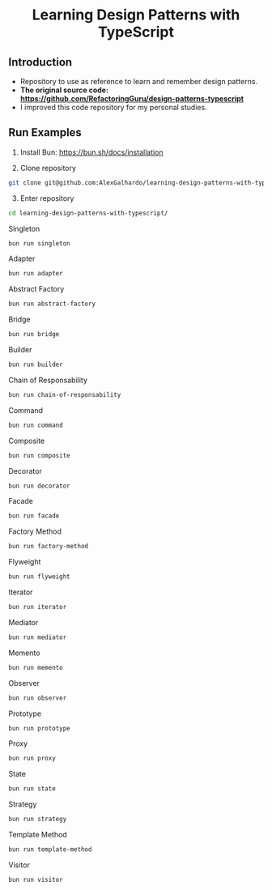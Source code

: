 <div align="center">
    <h1 align="center">Learning Design Patterns with TypeScript</h1>
</div>

## Introduction

- Repository to use as reference to learn and remember design patterns.
- **The original source code: <https://github.com/RefactoringGuru/design-patterns-typescript>**
- I improved this code repository for my personal studies.

## Run Examples

1. Install Bun: <https://bun.sh/docs/installation>

2. Clone repository
```bash
git clone git@github.com:AlexGalhardo/learning-design-patterns-with-typescript.git
```

3. Enter repository
```bash
cd learning-design-patterns-with-typescript/
```

Singleton
```bash
bun run singleton
```

Adapter
```bash
bun run adapter
```

Abstract Factory
```bash
bun run abstract-factory
```

Bridge
```bash
bun run bridge
```

Builder
```bash
bun run builder
```

Chain of Responsability
```bash
bun run chain-of-responsability
```

Command
```bash
bun run command
```

Composite
```bash
bun run composite
```

Decorator
```bash
bun run decorator
```

Facade
```bash
bun run facade
```

Factory Method
```bash
bun run factory-method
```

Flyweight
```bash
bun run flyweight
```

Iterator
```bash
bun run iterator
```

Mediator
```bash
bun run mediator
```

Memento
```bash
bun run memento
```

Observer
```bash
bun run observer
```

Prototype
```bash
bun run prototype
```

Proxy
```bash
bun run proxy
```

State
```bash
bun run state
```

Strategy
```bash
bun run strategy
```

Template Method
```bash
bun run template-method
```

Visitor
```bash
bun run visitor
```
